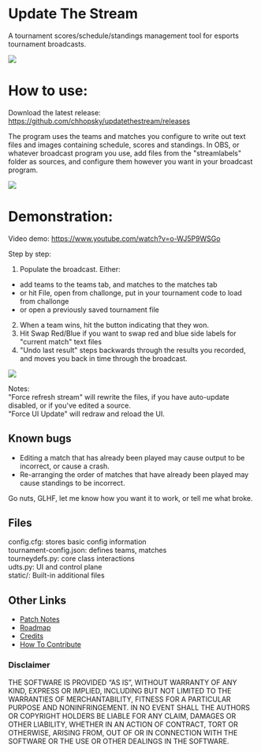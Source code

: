 # Update The Stream
A tournament scores/schedule/standings management tool for esports tournament broadcasts.

<img src="https://chhopsky.github.io/UDTS-demo-0.3.png">

# How to use:
Download the latest release: https://github.com/chhopsky/updatethestream/releases  

The program uses the teams and matches you configure to write out text files and images containing schedule, scores and standings. In OBS, or whatever broadcast program you use, add files from the "streamlabels" folder as sources, and configure them however you want in your broadcast program.

<img src="https://chhopsky.github.io/udts-in-obs.png">

# Demonstration:
Video demo: https://www.youtube.com/watch?v=o-WJ5P9WSGo

Step by step:
1. Populate the broadcast. Either:  
- add teams to the teams tab, and matches to the matches tab  
- or hit File, open from challonge, put in your tournament code to load from challonge
- or open a previously saved tournament file  
2. When a team wins, hit the button indicating that they won.  
3. Hit Swap Red/Blue if you want to swap red and blue side labels for "current match" text files  
4. "Undo last result" steps backwards through the results you recorded, and moves you back in time through the broadcast.  

<img src="https://chhopsky.github.io/UDTS-screenshot-0.3.png">

Notes:  
"Force refresh stream" will rewrite the files, if you have auto-update disabled, or if you've edited a source.  
"Force UI Update" will redraw and reload the UI.

## Known bugs
- Editing a match that has already been played may cause output to be incorrect, or cause a crash.
- Re-arranging the order of matches that have already been played may cause standings to be incorrect.

Go nuts, GLHF, let me know how you want it to work, or tell me what broke.

## Files
config.cfg: stores basic config information  
tournament-config.json: defines teams, matches  
tourneydefs.py: core class interactions  
udts.py: UI and control plane  
static/: Built-in additional files

## Other Links
- [Patch Notes](patchnotes.md)  
- [Roadmap](roadmap.md)
- [Credits](credits.md)  
- [How To Contribute](how-to-contribute.md)  

### Disclaimer
THE SOFTWARE IS PROVIDED “AS IS”, WITHOUT WARRANTY OF ANY KIND, EXPRESS OR IMPLIED, INCLUDING BUT NOT LIMITED TO THE WARRANTIES OF MERCHANTABILITY, FITNESS FOR A PARTICULAR PURPOSE AND NONINFRINGEMENT. IN NO EVENT SHALL THE AUTHORS OR COPYRIGHT HOLDERS BE LIABLE FOR ANY CLAIM, DAMAGES OR OTHER LIABILITY, WHETHER IN AN ACTION OF CONTRACT, TORT OR OTHERWISE, ARISING FROM, OUT OF OR IN CONNECTION WITH THE SOFTWARE OR THE USE OR OTHER DEALINGS IN THE SOFTWARE.
